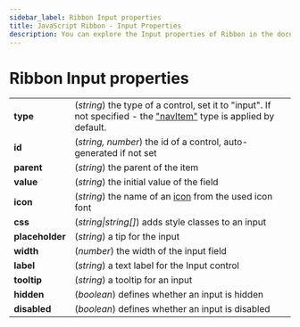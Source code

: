 ```yaml
---
sidebar_label: Ribbon Input properties
title: JavaScript Ribbon - Input Properties 
description: You can explore the Input properties of Ribbon in the documentation of the DHTMLX JavaScript UI library. Browse developer guides and API reference, try out code examples and live demos, and download a free 30-day evaluation version of DHTMLX Suite 7.
---
```


# Ribbon Input properties

<table>
	<tbody>
        <tr>
			<td><b>type</b></td>
			<td>(<i>string</i>) the type of a control, set it to "input". If not specified - the <a href="../../navitem">"navItem"</a> type is applied by default.</td>
		</tr>
		<tr>
			<td><b>id</b></td>
			<td>(<i>string, number</i>) the id of a control, auto-generated if not set</td>
		</tr>
        <tr>
			<td><b>parent</b></td>
			<td>(<i>string</i>) the parent of the item</td>
		</tr>
		<tr>
			<td><b>value</b></td>
			<td>(<i>string</i>) the initial value of the field</td>
		</tr>
		<tr>
			<td><b>icon</b></td>
			<td>(<i>string</i>) the name of an <a href="../../customization">icon</a> from the used icon font</td>
		</tr>
		<tr>
			<td><b>css</b></td>
			<td>(<i>string|string[]</i>) adds style classes to an input</td>
		</tr>
		<tr>
			<td><b>placeholder</b></td>
			<td>(<i>string</i>) a tip for the input</td>
		</tr>
		<tr>
			<td><b>width</b></td>
			<td>(<i>number</i>) the width of the input field</td>
		</tr>
		<tr>
			<td><b>label</b></td>
			<td>(<i>string</i>) a text label for the Input control</td>
		</tr>
		<tr>
			<td><b>tooltip</b></td>
			<td>(<i>string</i>) a tooltip for an input</td>
		</tr>
        <tr>
			<td><b>hidden</b></td>
			<td>(<i>boolean</i>) defines whether an input is hidden</td>
		</tr>
		<tr>
			<td><b>disabled</b></td>
			<td>(<i>boolean</i>) defines whether an input is disabled</td>
		</tr>
    </tbody>
</table>
